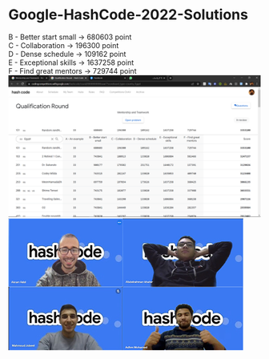 # Google-HashCode-2022-Solutions
B - Better start small -> 680603 point
<br />
C - Collaboration -> 196300 point 
<br />
D - Dense schedule -> 109162 point
<br />
E - Exceptional skills -> 1637258 point
<br />
F - Find great mentors -> 729744 point
<br />
![](https://github.com/mahmoudjobeel1/Google-HashCode-2022-Solutions/blob/main/pictures/Screenshot%20(268).png)
![](https://github.com/mahmoudjobeel1/Google-HashCode-2022-Solutions/blob/main/pictures/hashcode.jpg)



